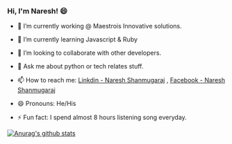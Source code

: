 ### Hi, I'm Naresh! 😄

- 🔭 I’m currently working @ Maestrois Innovative solutions.
- 🌱 I’m currently learning Javascript & Ruby
- 👯 I’m looking to collaborate with other developers.
- 💬 Ask me about python or tech relates stuff.
- 📫 How to reach me: [Linkdin - Naresh Shanmugaraj](https://www.linkedin.com/in/naresh-shanmugaraj) , [Facebook - Naresh Shanmugaraj](https://www.facebook.com/profile.php?id=100009485584598)

- 😄 Pronouns: He/His
- ⚡ Fun fact: I spend almost 8 hours listening song everyday.

[![Anurag's github stats](https://github-readme-stats.vercel.app/api?username=NARESHSDE)](https://github.com/anuraghazra/github-readme-stats)
